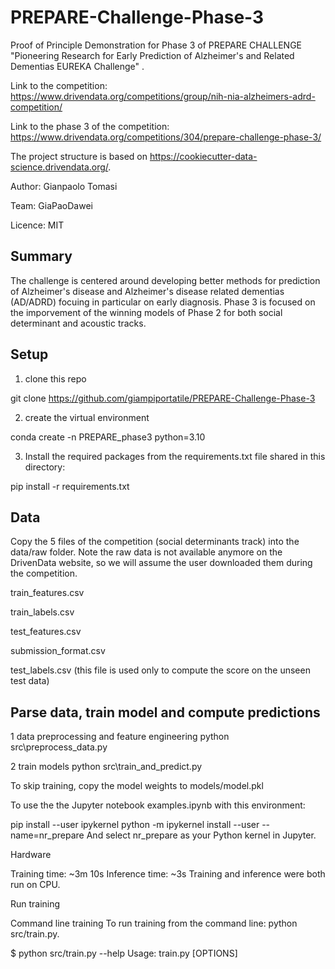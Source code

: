 # PREPARE-Challenge-Phase-3
Proof of Principle Demonstration for Phase 3 of PREPARE CHALLENGE  "Pioneering Research for Early Prediction of Alzheimer's and Related Dementias EUREKA Challenge" .

Link to the competition: https://www.drivendata.org/competitions/group/nih-nia-alzheimers-adrd-competition/

Link to the phase 3 of the competition: https://www.drivendata.org/competitions/304/prepare-challenge-phase-3/

The project structure is based on https://cookiecutter-data-science.drivendata.org/.

Author: Gianpaolo Tomasi

Team: GiaPaoDawei

Licence: MIT


## Summary
The challenge is centered around developing better methods for prediction of Alzheimer's disease and Alzheimer's disease related dementias (AD/ADRD) focuing in particular on early diagnosis. 
Phase 3 is focused on the imporvement of the winning models of Phase 2 for both social determinant and acoustic tracks.


## Setup

1) clone this repo
   
git clone https://github.com/giampiportatile/PREPARE-Challenge-Phase-3
   
2) create the virtual environment

conda create -n PREPARE_phase3 python=3.10

3) Install the required packages from the requirements.txt file shared in this directory:

pip install -r requirements.txt


## Data
Copy the 5 files of the competition (social determinants track) into the data/raw folder.
Note the raw data is not available anymore on the DrivenData website, so we will assume the user downloaded them during the competition.

train_features.csv

train_labels.csv

test_features.csv

submission_format.csv

test_labels.csv (this file is used only to compute the score on the unseen test data)


## Parse data, train model and compute predictions

1 data preprocessing and feature engineering
python src\preprocess_data.py

2 train models
python src\train_and_predict.py


To skip training, copy the model weights to models/model.pkl

To use the the Jupyter notebook examples.ipynb with this environment:

pip install --user ipykernel
python -m ipykernel install --user --name=nr_prepare
And select nr_prepare as your Python kernel in Jupyter.


Hardware

Training time: ~3m 10s
Inference time: ~3s
Training and inference were both run on CPU.

Run training


Command line training
To run training from the command line: python src/train.py.

$ python src/train.py --help
Usage: train.py [OPTIONS]


